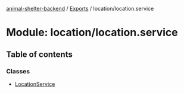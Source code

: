 [animal-shelter-backend](../README.md) / [Exports](../modules.md) / location/location.service

# Module: location/location.service

## Table of contents

### Classes

- [LocationService](../classes/location_location_service.LocationService.md)

